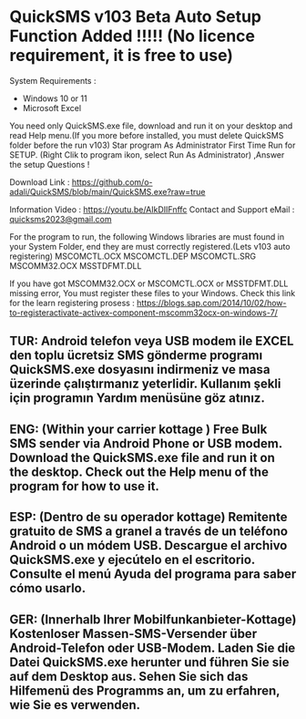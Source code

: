 # QuickSMS v103 Beta Auto Setup Function Added !!!!! (No licence requirement, it is free to use)  

  System Requirements :
  - Windows 10 or 11 
  - Microsoft Excel

You need only QuickSMS.exe file, download and run it on your desktop and read Help menu.(If you more before installed, you must delete QuickSMS folder before the run v103)
Star program As Administrator First Time Run for SETUP. (Right Clik to program ikon, select Run As Administrator) ,Answer the setup Questions ! 

Download Link  : https://github.com/o-adali/QuickSMS/blob/main/QuickSMS.exe?raw=true

Information Video : https://youtu.be/AIkDIIFnffc
Contact and Support eMail : quicksms2023@gmail.com  

For the program to run, the following Windows libraries are must found in your System Folder, end they are must correctly registered.(Lets v103 auto registering)
MSCOMCTL.OCX
MSCOMCTL.DEP
MSCOMCTL.SRG
MSCOMM32.OCX
MSSTDFMT.DLL

If you have got MSCOMM32.OCX or MSCOMCTL.OCX or MSSTDFMT.DLL missing error, You must register these files to your Windows.
Check this link for the learn registering prosess : https://blogs.sap.com/2014/10/02/how-to-registeractivate-activex-component-mscomm32ocx-on-windows-7/

TUR:
Android telefon veya USB modem ile EXCEL den toplu ücretsiz SMS gönderme programı
QuickSMS.exe dosyasını indirmeniz ve masa üzerinde çalıştırmanız yeterlidir.
Kullanım şekli için programın Yardım menüsüne göz atınız.
-----------------------------------------------------------------------------------
ENG:
(Within your carrier kottage ) Free Bulk SMS sender via Android Phone or USB modem.
Download the QuickSMS.exe file and run it on the desktop.
Check out the Help menu of the program for how to use it.
-----------------------------------------------------------------------------------
ESP:
(Dentro de su operador kottage) Remitente gratuito de SMS a granel a través de un teléfono Android o un módem USB.
Descargue el archivo QuickSMS.exe y ejecútelo en el escritorio.
Consulte el menú Ayuda del programa para saber cómo usarlo.
-----------------------------------------------------------------------------------
GER:
(Innerhalb Ihrer Mobilfunkanbieter-Kottage) Kostenloser Massen-SMS-Versender über Android-Telefon oder USB-Modem.
Laden Sie die Datei QuickSMS.exe herunter und führen Sie sie auf dem Desktop aus.
Sehen Sie sich das Hilfemenü des Programms an, um zu erfahren, wie Sie es verwenden.
------------------------------------------------------------------------------------
